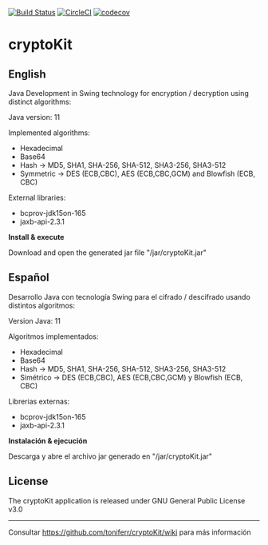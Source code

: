 [![Build Status](https://travis-ci.org/toniferr/cryptoKit.svg?branch=master)](https://travis-ci.org/toniferr/cryptoKit) [![CircleCI](https://circleci.com/gh/toniferr/cryptoKit.svg?style=svg)](https://circleci.com/gh/toniferr/cryptoKit) [![codecov](https://codecov.io/gh/toniferr/cryptoKit/branch/master/graph/badge.svg)](https://codecov.io/gh/toniferr/cryptoKit)

# cryptoKit

## English

Java Development in Swing technology for encryption / decryption using distinct algorithms:

Java version: 11

Implemented algorithms:

- Hexadecimal
- Base64
- Hash -> MD5, SHA1, SHA-256, SHA-512, SHA3-256, SHA3-512
- Symmetric -> DES (ECB,CBC), AES (ECB,CBC,GCM) and Blowfish (ECB, CBC)

External libraries: 
- bcprov-jdk15on-165
- jaxb-api-2.3.1

**Install & execute**

Download and open the generated jar file "/jar/cryptoKit.jar"

## Español

Desarrollo Java con tecnología Swing para el cifrado / descifrado usando distintos algoritmos:

Version Java: 11

Algoritmos implementados:

- Hexadecimal
- Base64
- Hash -> MD5, SHA1, SHA-256, SHA-512, SHA3-256, SHA3-512
- Simétrico -> DES (ECB,CBC), AES (ECB,CBC,GCM) y Blowfish (ECB, CBC)

Librerias externas: 
- bcprov-jdk15on-165
- jaxb-api-2.3.1

**Instalación & ejecución**

Descarga y abre el archivo jar generado en "/jar/cryptoKit.jar"

## License
The cryptoKit application is released under GNU General Public License v3.0

--------------------------------------------------------------------------------------------------------------

Consultar https://github.com/toniferr/cryptoKit/wiki para más información
